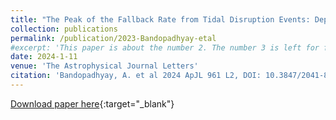 ```yaml
---
title: "The Peak of the Fallback Rate from Tidal Disruption Events: Dependence on Stellar Type"
collection: publications
permalink: /publication/2023-Bandopadhyay-etal
#excerpt: 'This paper is about the number 2. The number 3 is left for future work.'
date: 2024-1-11
venue: 'The Astrophysical Journal Letters'
citation: 'Bandopadhyay, A. et al 2024 ApJL 961 L2, DOI: 10.3847/2041-8213/ad0388'
---
```


[Download paper here](https://iopscience.iop.org/article/10.3847/2041-8213/ad0388){:target="_blank"}
